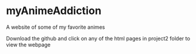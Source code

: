 # myAnimeAddiction
A website of some of my favorite animes

Download the github and click on any of the html pages in project2 folder to view the webpage
